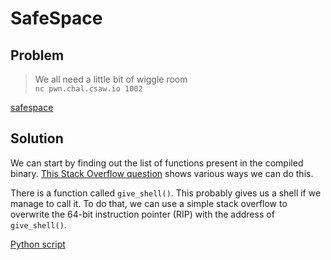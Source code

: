 # SafeSpace

## Problem

> We all need a little bit of wiggle room<br>
`nc pwn.chal.csaw.io 1002`

[safespace](safespace)

## Solution

We can start by finding out the list of functions present in the compiled binary. [This Stack Overflow question](https://stackoverflow.com/questions/392142/) shows various ways we can do this.

There is a function called `give_shell()`. This probably gives us a shell if we manage to call it. To do that, we can use a simple stack overflow to overwrite the 64-bit instruction pointer (RIP) with the address of `give_shell()`.

[Python script](solver.py)